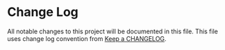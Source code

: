 # Change Log
All notable changes to this project will be documented in this file.
This file uses change log convention from [Keep a CHANGELOG](http://keepachangelog.com).



[unreleased]: https://github.com/hadenlabs/ansible-role-varnish/compare/v1.0.3...HEAD
[1.0.0]: https://github.com/hadenlabs/ansible-role-varnish/compare/0.0.0...1.0.0

[CHANGELOG.md]: CHANGELOG.md
[CONTRIBUTING.md]: CONTRIBUTING.md
[LICENCE.md]: LICENCE.md
[README.md]: README.md
